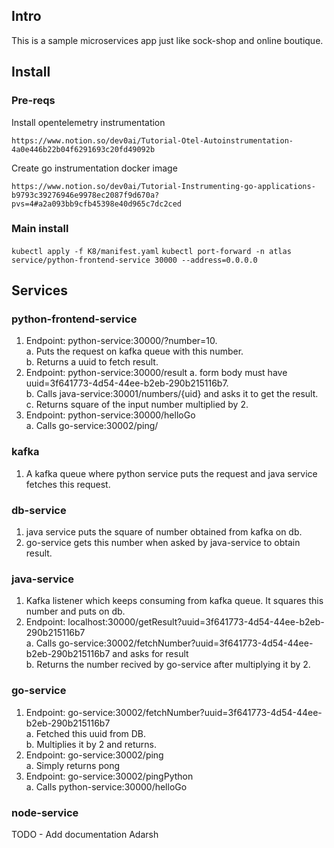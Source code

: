 ## Intro
This is a sample microservices app just like sock-shop and online boutique.

## Install
### Pre-reqs
Install opentelemetry instrumentation
```
https://www.notion.so/dev0ai/Tutorial-Otel-Autoinstrumentation-4a0e446b22b04f6291693c20fd49092b 
```
Create go instrumentation docker image
```
https://www.notion.so/dev0ai/Tutorial-Instrumenting-go-applications-b9793c39276946e9978ec2087f9d670a?pvs=4#a2a093bb9cfb45398e40d965c7dc2ced
```
### Main install
`kubectl apply -f K8/manifest.yaml`
`kubectl port-forward -n atlas service/python-frontend-service 30000 --address=0.0.0.0`

## Services

### python-frontend-service
1. Endpoint: python-service:30000/?number=10.  
    a. Puts the request on kafka queue with this number.  
    b. Returns a uuid to fetch result.  
2. Endpoint: python-service:30000/result
    a. form body must have uuid=3f641773-4d54-44ee-b2eb-290b215116b7.  
    b. Calls java-service:30001/numbers/{uid} and asks it to get the result.  
    c. Returns square of the input number multiplied by 2.  
3. Endpoint: python-service:30000/helloGo  
    a. Calls go-service:30002/ping/  

### kafka
1. A kafka queue where python service puts the request and java service fetches this request.

### db-service
1. java service puts the square of number obtained from kafka on db. 
2. go-service gets this number when asked by java-service to obtain result.

### java-service
1. Kafka listener which keeps consuming from kafka queue. It squares this number and puts on db.  
2. Endpoint: localhost:30000/getResult?uuid=3f641773-4d54-44ee-b2eb-290b215116b7  
    a. Calls go-service:30002/fetchNumber?uuid=3f641773-4d54-44ee-b2eb-290b215116b7 and asks for result  
    b. Returns the number recived by go-service after multiplying it by 2.  

### go-service
1. Endpoint: go-service:30002/fetchNumber?uuid=3f641773-4d54-44ee-b2eb-290b215116b7  
    a. Fetched this uuid from DB.  
    b. Multiplies it by 2 and returns.  
2. Endpoint: go-service:30002/ping  
    a. Simply returns pong  
3. Endpoint: go-service:30002/pingPython  
    a. Calls python-service:30000/helloGo  

### node-service
TODO - Add documentation Adarsh
